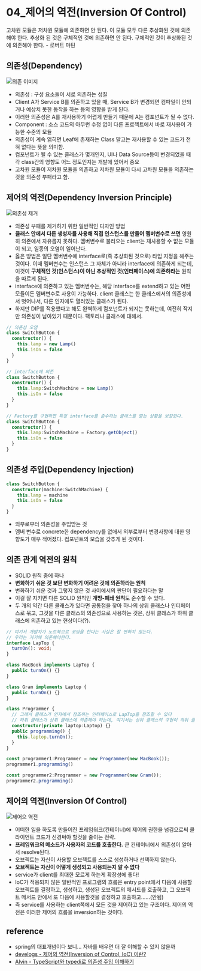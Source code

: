# 04_제어의 역전(Inversion Of Control)

고차원 모듈은 저차원 모듈에 의존하면 안 된다. 이 모듈 모두 다른 추상화된 것에 의존해야 한다. 
추상화 된 것은 구체적인 것에 의존하면 안 된다. 구체적인 것이 추상화된 것에 의존해야 한다. - 로버트 마틴

## 의존성(Dependency)

![의존 이미지](https://img1.daumcdn.net/thumb/R1280x0/?scode=mtistory2&fname=https%3A%2F%2Fblog.kakaocdn.net%2Fdn%2FbSHQ5T%2Fbtqz8YGPMTD%2FLep8mGYmFR678izmDODldK%2Fimg.png)

- 의존성 : 구성 요소들이 서로 의존하는 성질
- Client A가 Service B를 의존하고 있을 때, Service B가 변경되면 컴파일이 안되거나 예상치 못한 동작을 하는 등의 영향을 받게 된다.
- 이러한 의존성은 A를 재사용하기 어렵게 만들기 때문에 A는 컴포넌트가 될 수 없다.
- Component : 소스 코드의 아무런 수정 없이 다른 프로젝트에서 바로 재사용이 가능한 수준의 모듈
- 의존성이 계속 얽히면 Leaf에 존재하는 Class 말고는 재사용할 수 있는 코드가 전혀 없다는 뜻을 의미함.
- 컴포넌트가 될 수 있는 클래스가 몇개인지, UI나 Data Source등이 변경되었을 때 각 class간의 영향도 어느 정도인지는 개발에 있어서 중요
- 고차원 모듈이 저차원 모듈을 의존하고 저차원 모듈이 다시 고차원 모듈을 의존하는 것을 의존성 부패라고 함.

## 제어의 역전(Dependency Inversion Principle)

![의존성 제거](https://img1.daumcdn.net/thumb/R1280x0/?scode=mtistory2&fname=https%3A%2F%2Fblog.kakaocdn.net%2Fdn%2FTMAIz%2FbtqAbmJdmLq%2F8UkEkmPwJlI9wvYdnSLRvK%2Fimg.png)

- 의존성 부패를 제거하기 위한 일반적인 디자인 방법
- **클래스 안에서 다른 생성자를 사용해 직접 인스턴스를 만들어 멤버변수로 쓰면** 영원히 의존에서 자유롭지 못하다. 멤버변수로 불러오는 client는 재사용할 수 없는 모듈이 되고, 일종의 오염이 일어난다.
- 옳은 방법은 일단 멤버변수에 interface로(즉 추상화된 것으로) 타입 지정을 해주는 것이다. 이때 멤버변수는 인스턴스 그 자체가 아니라 interface에 의존하게 되는데, 이것이 **구체적인 것(인스턴스)이 아닌 추상적인 것(인터페이스)에 의존하라는** 원칙을 따르게 된다.
- interface에 의존하고 있는 멤버변수는, 해당 interface를 extend하고 있는 어떤 모듈이든 멤버변수로 사용이 가능하다. client 클래스는 한 클래스에서의 의존성에서 벗어나서, 다른 인자에도 열러있는 클래스가 된다.
- 하지만 DIP를 적용했다고 해도 완벽하게 컴포넌트가 되지는 못하는데, 여전히 작지만 의존성이 남아있기 때문이다. 팩토리나 클래스에 대해서.

```ts
// 의존성 오염
class SwitchButton {
  constructor() {
    this.lamp = new Lamp()
    this.isOn = false
  }
}

// interface에 의존
class SwitchButton {
  constructor() {
    this.lamp:SwitchMachine = new Lamp()
    this.isOn = false
  }
}

// Factory를 구현하면 특정 interface를 준수하는 클래스를 받는 상황을 보장한다.
class SwitchButton {
  constructor() {
    this.lamp:SwitchMachine = Factory.getObject()
    this.isOn = false
  }
}
```

## 의존성 주입(Dependency Injection)

```ts
class SwitchButton {
  constructor(machine:SwitchMachine) {
    this.lamp = machine
    this.isOn = false
  }
}
```

- 외부로부터 의존성을 주입받는 것
- 멤버 변수로 concrete한 dependency를 없애서 외부로부터 변경사항에 대한 영향도가 매우 적어졌다. 컴포넌트의 모습을 갖추게 된 것이다.

## 의존 관계 역전의 원칙

- SOLID 원칙 중에 하나
- **변화하기 쉬운 것 보단 변화하기 어려운 것에 의존하라는 원칙**
- 변화하기 쉬운 것과 그렇지 않은 것 사이에서의 판단이 필요하다는 말
- 이걸 잘 지키면 다른 SOLID 원칙인 **개방-폐쇄 원칙**도 준수할 수 있다.
- 두 개의 약간 다른 클래스가 있다면 공통점을 찾아 하나의 상위 클래스나 인터페이스로 묶고, 그것을 다른 클래스의 의존성으로 사용하는 것은, 상위 클래스가 하위 클래스에 의존하고 있는 현상이다(?).

```ts
// 여기서 개발자가 노트북으로 코딩을 한다는 사실은 잘 변하지 않는다.
// 우리는 거기에 의존해야한다.
interface LapTop {
  turnOn(): void;
}

class MacBook implements LapTop {
  public turnOn() {}
}

class Gram implements Laptop {
  public turnOn() {}
}

class Programmer {
  // 그래서 클래스가 인자에서 참조하는 인터페이스로 LapTop을 참조할 수 있다
  // 하위 클래스가 상위 클래스에 의존해야 하는데, 여기서는 상위 클래스의 구현이 하위 클래스에 달려있는 꼴이 된다.
  constructor(private laptop:Laptop) {}
  public programming() {
    this.laptop.turnOn();
  }
}

const programmer1:Programmer = new Programmer(new MacBook());
programmer1.programming()

const programmer2:Programmer = new Programmer(new Gram());
programmer2.programming()
```

## 제어의 역전(Inversion Of Control)

![제어으 역전](https://img1.daumcdn.net/thumb/R1280x0/?scode=mtistory2&fname=https%3A%2F%2Fblog.kakaocdn.net%2Fdn%2FbCCWkv%2FbtqAjNkWkqX%2Fzkp2Hl3ey1duXVyV4MC7v1%2Fimg.png)

- 어떠한 일을 하도록 만들어진 프레임워크(컨테이너)에 제어의 권한을 넘김으로써 클라이언트 코드가 신경써야 할것을 줄이는 전략.
- **프레임워크의 메소드가 사용자의 코드를 호출한다.** 큰 컨테이너에서 의존성이 알아서 resolve된다.
- 오브젝트는 자신이 사용할 오브젝트를 스스로 생성하거나 선택하지 않는다.
- **오브젝트는 자신이 어떻게 생성되고 사용되는지 알 수 없다**
- service가 client를 최대한 모르게 하는게 확장성에 좋다!
- IoC가 적용되지 않은 일반적인 프로그램의 흐름은 entry point에서 다음에 사용할 오브젝트를 결정하고, 생성하고, 생성된 오브젝트의 메서드를 호출하고, 그 오브젝트 메서드 안에서 또 다음에 사용할것을 결정하고 호출하고......(안됨)
- 즉 service를 사용하는 client쪽에서 모든 것을 제어하고 있는 구조이다. 제어의 역전은 이러한 제어의 흐름을 inversion하는 것이다.

## reference

- spring의 대표개념이다 보니... 자바를 배우면 더 잘 이해할 수 있지 않을까
- [develogs - 제어의 역전(Inversion of Control, IoC) 이란?](https://develogs.tistory.com/19)
- [Alvin - TypeScript와 typedi로 의존성 주입 이해하기](https://medium.com/@HoseungJang/typescript%EC%99%80-typedi%EB%A1%9C-%EC%9D%98%EC%A1%B4%EC%84%B1-%EC%A3%BC%EC%9E%85-%EC%9D%B4%ED%95%B4%ED%95%98%EA%B8%B0-5d83ef1977f9)